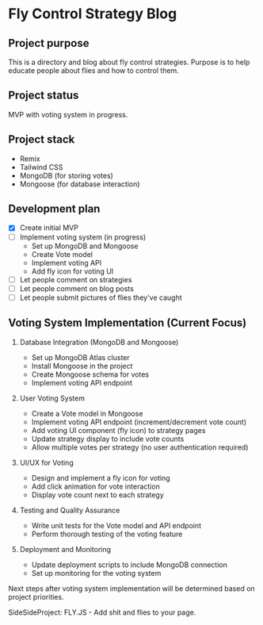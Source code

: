 # Fly Control Strategy Blog

## Project purpose

This is a directory and blog about fly control strategies. Purpose is to help educate people about flies and how to control them.

## Project status

MVP with voting system in progress.

## Project stack

- Remix
- Tailwind CSS
- MongoDB (for storing votes)
- Mongoose (for database interaction)

## Development plan

- [x] Create initial MVP
- [ ] Implement voting system (in progress)
  - Set up MongoDB and Mongoose
  - Create Vote model
  - Implement voting API
  - Add fly icon for voting UI
- [ ] Let people comment on strategies
- [ ] Let people comment on blog posts
- [ ] Let people submit pictures of flies they've caught

## Voting System Implementation (Current Focus)

1. Database Integration (MongoDB and Mongoose)
   - Set up MongoDB Atlas cluster
   - Install Mongoose in the project
   - Create Mongoose schema for votes
   - Implement voting API endpoint

2. User Voting System
   - Create a Vote model in Mongoose
   - Implement voting API endpoint (increment/decrement vote count)
   - Add voting UI component (fly icon) to strategy pages
   - Update strategy display to include vote counts
   - Allow multiple votes per strategy (no user authentication required)

3. UI/UX for Voting
   - Design and implement a fly icon for voting
   - Add click animation for vote interaction
   - Display vote count next to each strategy

4. Testing and Quality Assurance
   - Write unit tests for the Vote model and API endpoint
   - Perform thorough testing of the voting feature

5. Deployment and Monitoring
   - Update deployment scripts to include MongoDB connection
   - Set up monitoring for the voting system

Next steps after voting system implementation will be determined based on project priorities.


SideSideProject: FLY.JS - Add shit and flies to your page.